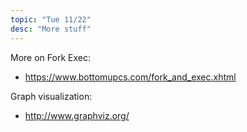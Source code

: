```yaml
---
topic: "Tue 11/22"
desc: "More stuff"
---
```


More on Fork Exec:

* <https://www.bottomupcs.com/fork_and_exec.xhtml>

Graph visualization:

* <http://www.graphviz.org/>
